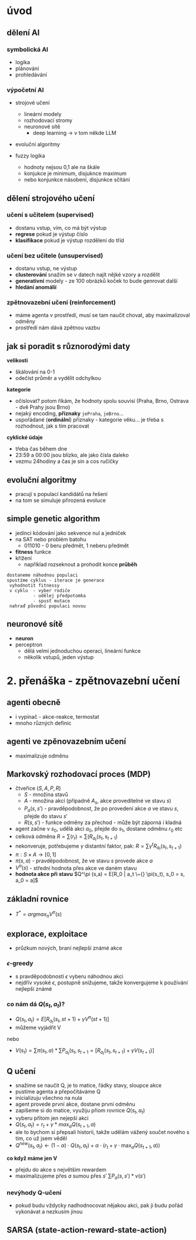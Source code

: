 # úvod
## dělení AI
### symbolická AI
- logika
- plánování
- prohledávání

### výpočetní AI
- strojové učení
    - lineární modely
    - rozhodovací stromy
    - neuronové sítě
        - deep learning -> v tom někde LLM

- evoluční algoritmy
- fuzzy logika
    - hodnoty nejsou 0,1 ale na škále
    - konjukce je minimum, disjuknce maximum 
    - nebo konjunkce násobení, disjunkce sčítání

## dělení strojového učení
### učení s učitelem (supervised)
- dostanu vstup, vím, co má být výstup
- **regrese** pokud je výstup číslo
- **klasifikace** pokud je výstup rozdělení do tříd


### učení bez učitele (unsupervised)
- dostanu vstup, ne výstup
- **clusterování** snažím se v datech najít nějké vzory a rozdělit
- **generativní** modely - ze 100 obrázků koček to bude genrovat další
- **hledání anomálií**

### zpětnovazební učení (reinforcement)
- máme agenta v prostředí, musí se tam naučit chovat, aby maximalizoval odměny
- prostředí nám dává zpětnou vazbu


## jak si poradit s různorodými daty
**velikosti**
- škálování na 0-1
- odečíst průměr a vydělit odchylkou

**kategorie**
- očíslovat? potom říkám, že hodnoty spolu souvisí (Praha, Brno, Ostrava - dvě Prahy jsou Brno)
- nejaký encoding, **příznaky** `jePraha`, `jeBrno`...
- uspořádané (**ordinální**) příznaky - kategorie věku... je třeba s rozhodnout, jak s tím pracovat

**cyklické údaje**
- třeba čas během dne
- 23:59 a 00:00 jsou blízko, ale jako čísla daleko
- vezmu 24hodiny a čas je sin a cos ručičky

## evoluční algoritmy
- pracují s populací kandidátů na řešení
- na tom se simuluje přirozená evoluce

## simple genetic algorithm
- jedinci kódování jako sekvence nul a jedniček
- na SAT nebo problém batohu
    - 011010 - 0 beru předmět, 1 neberu předmět
- **fitness** funkce
- křížení 
    - například rozseknout a prohodit konce
**průběh**
```
dostaneme náhodnou populaci
spustíme cyklus - iterace je generace
 vyhodnotit fitnessy
 v cyklu  - vyber rodiče 
          - udělej předpotomka
          - spusť mutace
 nahraď původní populaci novou
```

## neuronové sítě
- **neuron**
- perceptron 
    - dělá velmi jednoduchou operaci, lineární funkce
    - několik vstupů, jeden výstup


# 2. přenáška - zpětnovazební učení
## agenti obecně
- i vypínač - akce-reakce, termostat
- mnoho různých definic
## agenti ve zpěnovazebním učení
- maximalizuje odměnu
## Markovský rozhodovací proces (MDP)
- čtveřice $(S, A, P, R)$
    - $S$ - množina stavů
    - $A$ - množina akcí (případně $A_s$, akce proveditelné ve stavu $s$)
    - $P_a(s, s')$ - pravděpodobnost, že po provedení akce $a$ ve stavu $s$, přejde do stavu $s'$
    - $R(s, s')$ - funkce odměny za přechod - může být záporná i kladná
- agent začne v $s_0$, udělá akci $a_0$, přejde do $s_1$, dostane odměnu $r_0$ etc
- celková odměna $R = \sum(r_t) = \sum(R_a_t (s_t, s_{t+1})$ 
- nekonveruje, potřebujeme $\gamma$ distantní faktor, pak:
$R = \sum \gamma^t R_{a_t} (s_t, s_{t+1})$ 
- $\pi: S \times A \to [0,1]$
- $\pi (s,a)$ - pravděpodobnost, že ve stavu $s$ provede akce $a$
- $V^\pi(s)$ - střední hodnota přes akce ve daném stavu
- **hodnota akce při stavu** $Q^\pi (s,a) = E[R_0 | a_t \~{} \pi(s_t), s_0 = s, a_0 = a]$
## základní rovnice
- $T^* = argmax_\pi V^\pi(s)$
## explorace, exploitace
- průzkum nových, braní nejlepší známé akce
### $\epsilon$-greedy 
- s pravděpodobností $\epsilon$ vyberu náhodnou akci
- nejdřív vysoké $\epsilon$, postupně snižujeme, takže konvergujeme k používání nejlepší známé
### co nám dá $Q(s_t,a_t)$?
- $Q(s_t,a_t) = E [ R_{a_t}(s_t, s{t+1}) + \gamma V^\pi(s{t+1}) ]$
- můžeme vyjádřit V

nebo

- $V(s_t) = \sum {\pi(s_t, a)} * \sum{P_{a_t}(s_t, s_{t+1}} = [R_{a_t}(s_t, s_{t+1}) + \gamma V(s_{t+1})]$

## Q učení
- snažíme se naučit Q, je to matice, řádky stavy, sloupce akce
- pustíme agenta a přepočítáváme Q
- inicializuju všechno na nula
- agent provede první akce, dostane první odměnu
- zapíšeme si do matice, využiju přiom rovnice $Q(s_t,a_t)$
- vyberu přitom jen nejepší akci
- $Q(s_t,a_t) = r_t + \gamma * max_a Q(s_{t+1}, a)$
- ale to bychom si přepsali historii, takže udělám vážený součet nového s tím, co už jsem věděl
- $Q^{new}(s_{t},a_{t}) \leftarrow (1-\alpha) \cdot Q(s_{t},a_{t}) + \alpha \cdot  \bigg( r_{t} + \gamma\cdot \max_{a}Q(s_{t+1}, a) \bigg)$

**co když máme jen V**
- přejdu do akce s největším rewardem
- maximalizujeme přes $a$ sumou přes $s'$ $\sum {P_a (s, s') * v(s')}$

### nevýhody Q-učení
- pokud budu vždycky nadhodnocovat nějakou akci, pak ji budu pořád vykonávat a nezkusím jinou

## SARSA (state-action-reward-state-action)



